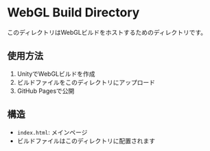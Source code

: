 # WebGL Build Directory

このディレクトリはWebGLビルドをホストするためのディレクトリです。

## 使用方法

1. UnityでWebGLビルドを作成
2. ビルドファイルをこのディレクトリにアップロード
3. GitHub Pagesで公開

## 構造

- `index.html`: メインページ
- ビルドファイルはこのディレクトリに配置されます
